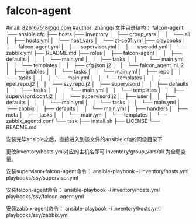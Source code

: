 # falcon-agent
#mail: 826167518@qq.com
#author: zhangqi
文件目录结构：
falcon-agent
├── ansible.cfg
├── hosts
├── inventory
│   ├── group_vars
│   │   └── all
│   ├── hosts.yml
│   └── host_vars
│       └── zt-ce01.yml
├── playbooks
│   ├── falcon-agent.yml
│   ├── supervisor.yml
│   ├── useradd.yml
│   └── zabbix.yml
├── README.md
├── roles
│   ├── falcon-agent
│   │   ├── defaults
│   │   │   └── main.yml
│   │   ├── tasks
│   │   │   └── main.yml
│   │   └── templates
│   │       ├── cfg.json.j2
│   │       └── falcon_agent.ini.j2
│   ├── iptables
│   │   └── tasks
│   │       └── main.yml
│   ├── repo
│   │   ├── tasks
│   │   │   └── main.yml
│   │   └── templates
│   │       ├── epel.repo.j2
│   │       └── szy.repo.j2
│   ├── supervisord
│   │   ├── defaults
│   │   ├── tasks
│   │   │   └── main.yml
│   │   └── templates
│   │       ├── supervisord.conf.j2
│   │       └── supervisord.j2
│   ├── user
│   │   ├── defaults
│   │   │   └── main.yml
│   │   └── tasks
│   │       └── main.yml
│   └── zabbix
│       ├── defaults
│       │   └── main.yml
│       ├── handlers
│       ├── meta
│       ├── tasks
│       │   └── main.yml
│       └── templates
│           └── zabbix_agentd.conf
└── task
    ├── install.sh
    ├── LICENSE
    └── README.md

安装完毕ansible之后，直接进入到该文件的ansible.cfg的同级目录下

更改inventory/hosts.yml对应的主机名即可
inventory/group_vars/all 为全局变量。

安装supervisor+falcon-agent命令：
ansible-playbook -i inventory/hosts.yml playbooks/ssy/supervisor.yml 

安装falcon-agent命令：
ansible-playbook -i inventory/hosts.yml playbooks/ssy/falcon-agent.yml

安装zabbix-agent命令：
ansible-playbook -i inventory/hosts.yml playbooks/ssy/zabbix.yml
